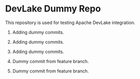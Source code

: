 # DevLake Dummy Repo

This repository is used for testing Apache DevLake integration.

1. Adding dummy commits.

2. Adding dummy commits.

3. Adding dummy commits.

4. Dummy commit from feature branch.

5. Dummy commit from feature branch.
